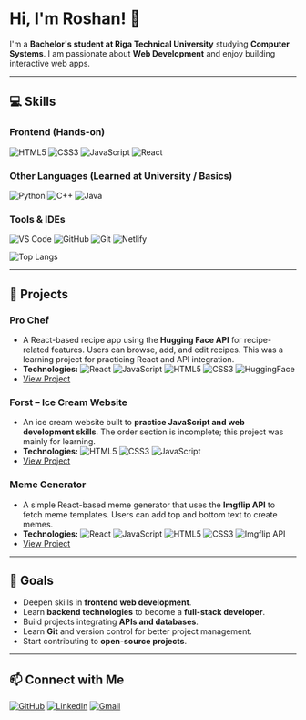 # Hi, I'm Roshan! 👋

I'm a **Bachelor's student at Riga Technical University** studying **Computer Systems**. 
I am passionate about **Web Development** and enjoy building interactive web apps.  

---

## 💻 Skills

### Frontend (Hands-on)
![HTML5](https://img.shields.io/badge/HTML5-E34F26?style=for-the-badge&logo=html5&logoColor=white)
![CSS3](https://img.shields.io/badge/CSS3-1572B6?style=for-the-badge&logo=css3&logoColor=white)
![JavaScript](https://img.shields.io/badge/JavaScript-F7DF1E?style=for-the-badge&logo=javascript&logoColor=black)
![React](https://img.shields.io/badge/React-61DAFB?style=for-the-badge&logo=react&logoColor=black)

### Other Languages (Learned at University / Basics)
![Python](https://img.shields.io/badge/Python-3776AB?style=for-the-badge&logo=python&logoColor=white)
![C++](https://img.shields.io/badge/C++-00599C?style=for-the-badge&logo=c%2B%2B&logoColor=white)
![Java](https://img.shields.io/badge/Java-007396?style=for-the-badge&logo=java&logoColor=white)

### Tools & IDEs
![VS Code](https://img.shields.io/badge/VS%20Code-007ACC?style=for-the-badge&logo=visual-studio-code&logoColor=white)
![GitHub](https://img.shields.io/badge/GitHub-181717?style=for-the-badge&logo=github&logoColor=white)
![Git](https://img.shields.io/badge/Git-F05032?style=for-the-badge&logo=git&logoColor=white)
![Netlify](https://img.shields.io/badge/Netlify-00C7B7?style=for-the-badge&logo=netlify&logoColor=white)


![Top Langs](https://github-readme-stats.vercel.app/api/top-langs/?username=Rosh-codes&layout=compact&title_color=ff79c6&text_color=ffffff&bg_color=141321&hide_border=true&timestamp=20251006)




---

## 🌟 Projects


### Pro Chef
- A React-based recipe app using the **Hugging Face API** for recipe-related features. Users can browse, add, and edit recipes. This was a learning project for practicing React and API integration.  
- **Technologies:** ![React](https://img.shields.io/badge/React-61DAFB?style=for-the-badge&logo=react&logoColor=black) ![JavaScript](https://img.shields.io/badge/JavaScript-F7DF1E?style=for-the-badge&logo=javascript&logoColor=black) ![HTML5](https://img.shields.io/badge/HTML5-E34F26?style=for-the-badge&logo=html5&logoColor=white) ![CSS3](https://img.shields.io/badge/CSS3-1572B6?style=for-the-badge&logo=css3&logoColor=white) ![HuggingFace](https://img.shields.io/badge/Hugging%20Face-FF9900?style=for-the-badge&logo=huggingface&logoColor=white)
- [View Project](https://github.com/Rosh-codes/Pro-Chef)

### Forst – Ice Cream Website
- An ice cream website built to **practice JavaScript and web development skills**. The order section is incomplete; this project was mainly for learning.  
- **Technologies:** ![HTML5](https://img.shields.io/badge/HTML5-E34F26?style=for-the-badge&logo=html5&logoColor=white) ![CSS3](https://img.shields.io/badge/CSS3-1572B6?style=for-the-badge&logo=css3&logoColor=white) ![JavaScript](https://img.shields.io/badge/JavaScript-F7DF1E?style=for-the-badge&logo=javascript&logoColor=black)
- [View Project](https://github.com/Rosh-codes/Frost--Ice-Cream-Website)

### Meme Generator
- A simple React-based meme generator that uses the **Imgflip API** to fetch meme templates. Users can add top and bottom text to create memes.  
- **Technologies:** ![React](https://img.shields.io/badge/React-61DAFB?style=for-the-badge&logo=react&logoColor=black) ![JavaScript](https://img.shields.io/badge/JavaScript-F7DF1E?style=for-the-badge&logo=javascript&logoColor=black) ![HTML5](https://img.shields.io/badge/HTML5-E34F26?style=for-the-badge&logo=html5&logoColor=white) ![CSS3](https://img.shields.io/badge/CSS3-1572B6?style=for-the-badge&logo=css3&logoColor=white) ![Imgflip API](https://img.shields.io/badge/Imgflip-000000?style=for-the-badge&logo=imgflip&logoColor=white)
- [View Project](https://github.com/Rosh-codes/Meme-Generator)

---


## 🚀 Goals
- Deepen skills in **frontend web development**.  
- Learn **backend technologies** to become a **full-stack developer**.  
- Build projects integrating **APIs and databases**.  
- Learn **Git** and version control for better project management.  
- Start contributing to **open-source projects**.  

---

## 📫 Connect with Me
[![GitHub](https://img.shields.io/badge/GitHub-181717?style=for-the-badge&logo=github&logoColor=white)](https://github.com/Rosh-codes)
[![LinkedIn](https://img.shields.io/badge/LinkedIn-0A66C2?style=for-the-badge&logo=linkedin&logoColor=white)](https://www.linkedin.com/in/roshan-adithya/)
[![Gmail](https://img.shields.io/badge/Gmail-D14836?style=for-the-badge&logo=gmail&logoColor=white)](mailto:roshanadithya987@gmail.com)
